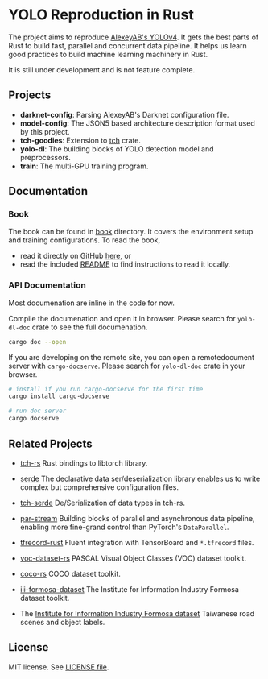 # YOLO Reproduction in Rust

The project aims to reproduce [AlexeyAB's YOLOv4](https://github.com/AlexeyAB/darknet).
It gets the best parts of Rust to build fast, parallel and concurrent data pipeline.
It helps us learn good practices to build machine learning machinery in Rust.

It is still under development and is not feature complete.

## Projects

- **darknet-config**: Parsing AlexeyAB's Darknet configuration file.
- **model-config**: The JSON5 based architecture description format used by this project.
- **tch-goodies**: Extension to [tch](https://github.com/LaurentMazare/tch-rs) crate.
- **yolo-dl**: The building blocks of YOLO detection model and preprocessors.
- **train**: The multi-GPU training program.

## Documentation

### Book

The book can be found in [book](book) directory. It covers the environment setup and training configurations. To read the book,

- read it directly on GitHub [here](book/src/SUMMARY.md), or
- read the included [README](book/README.md) to find instructions to read it locally.

### API Documentation

Most documenation are inline in the code for now.

Compile the documenation and open it in browser. Please search for `yolo-dl-doc` crate to see the full documenation.

```sh
cargo doc --open
```

If you are developing on the remote site, you can open a remotedocument server with `cargo-docserve`. Please search for `yolo-dl-doc` crate in your browser.

```sh
# install if you run cargo-docserve for the first time
cargo install cargo-docserve

# run doc server
cargo docserve
```

## Related Projects

- [tch-rs](https://github.com/LaurentMazare/tch-rs)
Rust bindings to libtorch library.

- [serde](https://github.com/serde-rs/serde)
The declarative data ser/deserialization library enables us to write complex but comprehensive configuration files.

- [tch-serde](https://github.com/jerry73204/tch-serde)
De/Serialization of data types in tch-rs.

- [par-stream](https://github.com/jerry73204/par-stream)
Building blocks of parallel and asynchronous data pipeline, enabling more fine-grand control than PyTorch's `DataParallel`.

- [tfrecord-rust](https://github.com/jerry73204/rust-tfrecord)
Fluent integration with TensorBoard and `*.tfrecord` files.

- [voc-dataset-rs](https://github.com/jerry73204/voc-dataset-rs)
PASCAL Visual Object Classes (VOC) dataset toolkit.

- [coco-rs](https://github.com/jerry73204/coco-rs)
COCO dataset toolkit.

- [iii-formosa-dataset](https://docs.rs/iii-formosa-dataset)
The Institute for Information Industry Formosa dataset toolkit.

- The [Institute for Information Industry Formosa dataset](https://www.iii.org.tw/Product/TransferDBDetail.aspx?tdp_sqno=3345&fm_sqno=23)
Taiwanese road scenes and object labels.

## License

MIT license. See [LICENSE file](LICENSE.txt).
